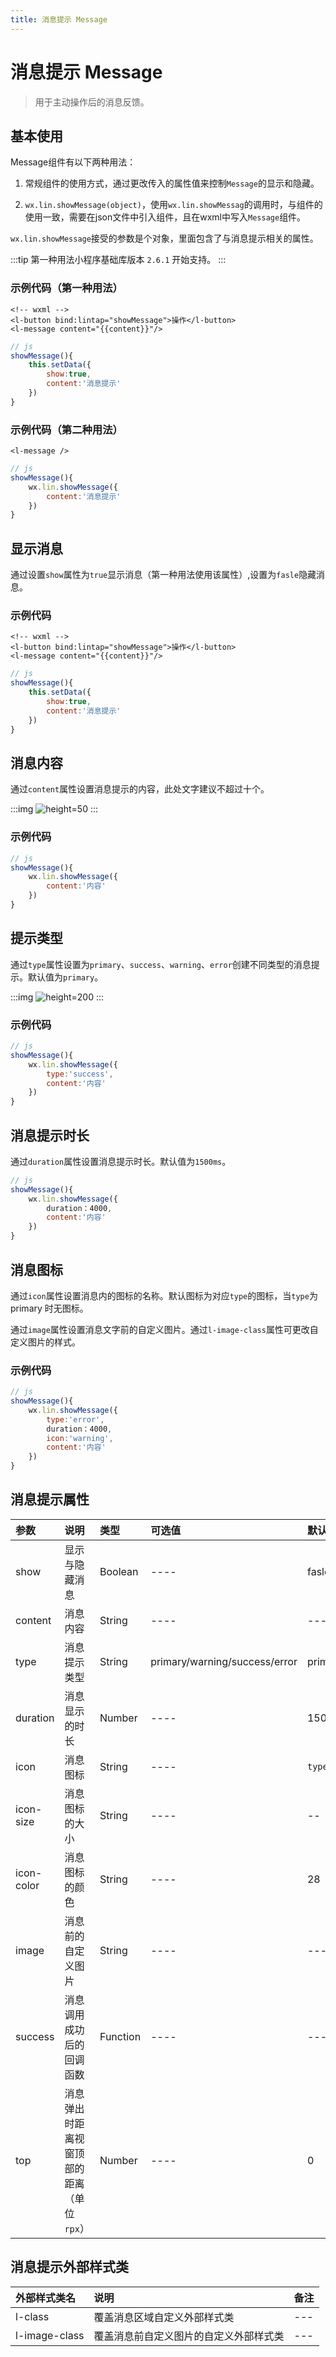```yaml
---
title: 消息提示 Message
---
```


# <H2Icon />  消息提示 Message

> 用于主动操作后的消息反馈。

## 基本使用 

Message组件有以下两种用法：

1. 常规组件的使用方式，通过更改传入的属性值来控制`Message`的显示和隐藏。

2. `wx.lin.showMessage(object)`，使用`wx.lin.showMessag`的调用时，与组件的使用一致，需要在json文件中引入组件，且在wxml中写入`Message`组件。

`wx.lin.showMessage`接受的参数是个对象，里面包含了与消息提示相关的属性。

:::tip
第一种用法小程序基础库版本 `2.6.1` 开始支持。
:::


### 示例代码（第一种用法）

```wxml
<!-- wxml -->
<l-button bind:lintap="showMessage">操作</l-button>
<l-message content="{{content}}"/>
```

```js
// js
showMessage(){
    this.setData({
        show:true,
        content:'消息提示'
    })
}
```

### 示例代码（第二种用法）

```wxml
<l-message />
```

```js
// js
showMessage(){
    wx.lin.showMessage({
        content:'消息提示'
    })
}
```

## 显示消息

通过设置`show`属性为`true`显示消息（第一种用法使用该属性）,设置为`fasle`隐藏消息。

### 示例代码

```wxml
<!-- wxml -->
<l-button bind:lintap="showMessage">操作</l-button>
<l-message content="{{content}}"/>
```

```js
// js
showMessage(){
    this.setData({
        show:true,
        content:'消息提示'
    })
}
```

## 消息内容

通过`content`属性设置消息提示的内容，此处文字建议不超过十个。

:::img
![height=50](/screenshots/message/1.png)
:::

### 示例代码

```js
// js
showMessage(){
    wx.lin.showMessage({
        content:'内容'
    })
}
```

## 提示类型

通过`type`属性设置为`primary`、`success`、`warning`、`error`创建不同类型的消息提示。默认值为`primary`。

:::img
![height=200](/screenshots/message/2.png)
:::

### 示例代码

```js
// js
showMessage(){
    wx.lin.showMessage({
        type:'success',
        content:'内容'
    })
}
```

## 消息提示时长

通过`duration`属性设置消息提示时长。默认值为`1500ms`。

```js
// js
showMessage(){
    wx.lin.showMessage({
        duration：4000,
        content:'内容'
    })
}
```

## 消息图标

通过`icon`属性设置消息内的图标的名称。默认图标为对应`type`的图标，当`type`为primary 时无图标。

通过`image`属性设置消息文字前的自定义图片。通过`l-image-class`属性可更改自定义图片的样式。

### 示例代码

```js
// js
showMessage(){
    wx.lin.showMessage({
        type:'error',
        duration：4000,
        icon:'warning',
        content:'内容'
    })
}
```

## 消息提示属性

| 参数   | 说明 | 类型 | 可选值 | 默认值 |  
|:----|:----|:----|:----|:----|
| show | 显示与隐藏消息 | Boolean | ---- | fasle |
| content | 消息内容 | String | ---- | --- |
| type | 消息提示类型 | String | primary/warning/success/error | primary |
| duration   | 消息显示的时长 | Number   | ---- | 1500 |
| icon | 消息图标 | String | ---- | `type` |
| icon-size | 消息图标的大小 | String | ---- | -- |
| icon-color | 消息图标的颜色 | String | ---- | 28 |
| image | 消息前的自定义图片 | String | ---- | --- |
| success | 消息调用成功后的回调函数 | Function | ---- | --- |
| top | 消息弹出时距离视窗顶部的距离（单位`rpx`） | Number | ---- | 0 |

## 消息提示外部样式类

| 外部样式类名    | 说明    | 备注 |
| :--------- | :----------------- | :----- |
| l-class | 覆盖消息区域自定义外部样式类 | --- | 
| l-image-class | 覆盖消息前自定义图片的自定义外部样式类 | --- |

<RightMenu />
